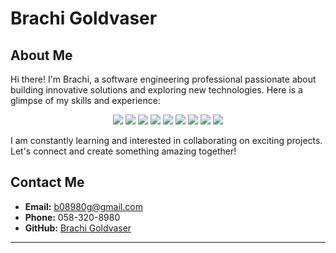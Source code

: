 # Brachi Goldvaser

## About Me

Hi there! I'm Brachi, a software engineering professional passionate about building innovative solutions and exploring new technologies. Here is a glimpse of my skills and experience:

<p align="center">
  <img src="https://img.shields.io/badge/JavaScript-F7DF1E?style=for-the-badge&logo=javascript&logoColor=black" />
  <img src="https://img.shields.io/badge/HTML5-E34F26?style=for-the-badge&logo=html5&logoColor=white" />
  <img src="https://img.shields.io/badge/CSS3-1572B6?style=for-the-badge&logo=css3&logoColor=white" />
  <img src="https://img.shields.io/badge/React-61DAFB?style=for-the-badge&logo=react&logoColor=black" />
  <img src="https://img.shields.io/badge/Node.js-339933?style=for-the-badge&logo=nodedotjs&logoColor=white" />
  <img src="https://img.shields.io/badge/.NET_Core-512BD4?style=for-the-badge&logo=dotnet&logoColor=white" />
  <img src="https://img.shields.io/badge/SQL_Server-CC2927?style=for-the-badge&logo=microsoftsqlserver&logoColor=white" />
  <img src="https://img.shields.io/badge/C_Sharp-239120?style=for-the-badge&logo=csharp&logoColor=white" />
  <img src="https://img.shields.io/badge/Docker-2496ED?style=for-the-badge&logo=docker&logoColor=white" />
</p>

I am constantly learning and interested in collaborating on exciting projects. Let's connect and create something amazing together!

## Contact Me

- **Email:** b08980g@gmail.com
- **Phone:** 058-320-8980
- **GitHub:** [Brachi Goldvaser](https://github.com/BrachiGoldvaser)

---
